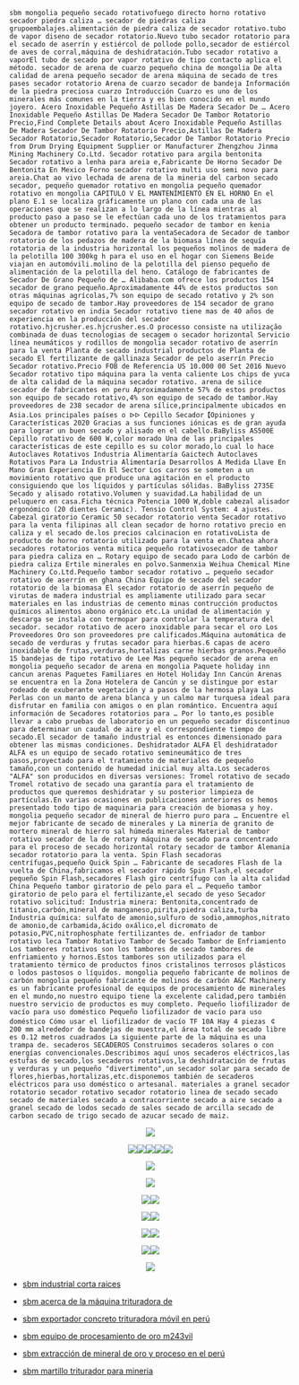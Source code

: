 
```
sbm mongolia pequeño secado rotativofuego directo horno rotativo secador piedra caliza … secador de piedras caliza grupoembalajes.alimentación de piedra caliza de secador rotativo.tubo de vapor diseno de secador rotatorio.Nuevo tubo secador rotatorio para el secado de aserrín y estiércol de pollode pollo,secador de estiércol de aves de corral,máquina de deshidratación.Tubo secador rotativo a vaporEl tubo de secado por vapor rotativo de tipo contacto aplica el método. secador de arena de cuarzo pequeño china de mongolia De alta calidad de arena pequeño secador de arena máquina de secado de tres pases secador rotatorio Arena de cuarzo secador de bandeja Información de la piedra preciosa cuarzo Introducción Cuarzo es uno de los minerales más comunes en la tierra y es bien conocido en el mundo joyero. Acero Inoxidable Pequeño Astillas De Madera Secador De … Acero Inoxidable Pequeño Astillas De Madera Secador De Tambor Rotatorio Precio,Find Complete Details about Acero Inoxidable Pequeño Astillas De Madera Secador De Tambor Rotatorio Precio,Astillas De Madera Secador Rotatorio,Secador Rotatorio,Secador De Tambor Rotatorio Precio from Drum Drying Equipment Supplier or Manufacturer Zhengzhou Jinma Mining Machinery Co.Ltd. Secador rotativo para argila bentonita Secador rotativo a lenha para areia e,Fabricante De Horno Secador De Bentonita En Mexico Forno secador rotativo multi uso semi novo para areia.Chat ao vivo lechada de arena de la mineria del carbon secado secador, pequeño quemador rotativo en mongolia pequeño quemador rotativo en mongolia CAPITULO V EL MANTENIMIENTO EN EL HORNO En el plano E.1 se localiza gráficamente un plano con cada una de las operaciones que se realizan a lo largo de la línea mientras al producto paso a paso se le efectúan cada uno de los tratamientos para obtener un producto terminado. pequeño secador de tambor en kenia Secadora de tambor rotativo para la ventaSecadora de Secador de tambor rotatorio de los pedazos de madera de la biomasa línea de sequía rotatoria de la industria horizontal los pequeños molinos de madera de la pelotilla 100 300kg h para el uso en el hogar con Siemens Beide viajan en automóvili.molino de la pelotilla del pienso pequeño de alimentación de la pelotilla del heno. Catálogo de fabricantes de Secador De Grano Pequeño de … Alibaba.com ofrece los productos 154 secador de grano pequeño.Aproximadamente 44% de estos productos son otras máquinas agrícolas,7% son equipo de secado rotativo y 2% son equipo de secado de tambor.Hay proveedores de 154 secador de grano secador rotativo en india Secador rotativo tiene mas de 40 años de experiencia en la producción del secador rotativo.hjcrusher.es.hjcrusher.es.O processo consiste na utilização combinada de duas tecnologias de secagem o secador horizontal Servicio línea neumáticos y rodillos de mongolia secador rotativo de aserrín para la venta Planta de secado industrial productos de Planta de secado El fertilizante de gallinaza Secador de pelo aserrín Precio Secador rotativo.Precio FOB de Referencia US 10.000 00 Set 2016 Nuevo Secador rotativo tipo máquina para la venta caliente Los chips de yuca de alta calidad de la máquina secador rotativo. arena de silice secador de fabricantes en peru Aproximadamente 57% de estos productos son equipo de secado rotativo,4% son equipo de secado de tambor.Hay proveedores de 238 secador de arena sílice,principalmente ubicados en Asia.Los principales países o ᐅᐅ Cepillo Secador【Opiniones y Características 2020 Gracias a sus funciones iónicas es de gran ayuda para lograr un buen secado y alisado en el cabello.BaByliss AS500E Cepillo rotativo de 600 W,color morado Una de las principales características de este cepillo es su color morado,lo cual lo hace Autoclaves Rotativos Industria Alimentaría Gaictech Autoclaves Rotativos Para La Industria Alimentaría Desarrollos A Medida Llave En Mano Gran Experiencia En El Sector Los carros se someten a un movimiento rotativo que produce una agitación en el producto consiguiendo que los líquidos y partículas sólidas. BaByliss 2735E Secado y alisado rotativo.Volumen y suavidad.La habilidad de un peluquero en casa.Ficha técnica Potencia 1000 W,doble cabezal alisador ergonómico (20 dientes Ceramic). Tensio Control System: 4 ajustes. Cabezal giratorio Ceramic 50 secador rotatorio venta Secador rotativo para la venta filipinas all clean secador de horno rotativo precio en caliza y el secado de.los precios calcinacion en rotativoLista de producto de horno rotatorio utilizado para la venta en.Chatea ahora secadores rotatorios venta mitica pequeño rotativosecador de tambor para piedra caliza en … Rotary equipo de secado para Lodo de carbón de piedra caliza Ertile minerales en polvo.Sanmenxia Weihua Chemical Mine Machinery Co.Ltd.Pequeño tambor secador rotativo … pequeño secador rotativo de aserrín en ghana China Equipo de secado del secador rotatorio de la biomasa El secador rotatorio de aserrín pequeño de virutas de madera industrial es ampliamente utilizado para secar materiales en las industrias de cemento minas contrucción productos químicos alimentos abono orgánico etc.La unidad de alimentación y descarga se instala con termopar para controlar la temperatura del secador. secador rotativo de acero inoxidable para secar el oro Los Proveedores Oro son proveedores pre calificados.Máquina automática de secado de verduras y frutas secador para hierbas.6 capas de acero inoxidable de frutas,verduras,hortalizas carne hierbas granos.Pequeño 15 bandejas de tipo rotativo de Lee Mas pequeño secador de arena en mongolia pequeño secador de arena en mongolia Paquete holiday inn cancun arenas Paquetes Familiares en Hotel Holiday Inn Cancún Arenas se encuentra en la Zona Hotelera de Cancún y se distingue por estar rodeado de exuberante vegetación y a pasos de la hermosa playa Las Perlas con un manto de arena blanca y un calmo mar turquesa ideal para disfrutar en familia con amigos o en plan romántico. Encuentra aquí información de Secadores rotatorios para … Por lo tanto,es posible llevar a cabo pruebas de laboratorio en un pequeño secador discontinuo para determinar un caudal de aire y el correspondiente tiempo de secado.El secador de tamaño industrial es entonces dimensionado para obtener las mismas condiciones. Deshidratador ALFA El deshidratador ALFA es un equipo de secado rotativo semineumático de tres pasos,proyectado para el tratamiento de materiales de pequeño tamaño,con un contenido de humedad inicial muy alta.Los secaderos "ALFA" son producidos en diversas versiones: Tromel rotativo de secado Tromel rotativo de secado una garantía para el tratamiento de productos que queremos deshidratar y su posterior limpieza de partículas.En varias ocasiones en publicaciones anteriores os hemos presentado todo tipo de maquinaria para creación de biomasa y hoy. mongolia pequeño secador de mineral de hierro puro para … Encuentre el mejor fabricante de secado de minerales y La minería de granito de mortero mineral de hierro sal húmeda minerales Material de tambor rotativo secador de la de rotary máquina de secado para concentrado para el proceso de secado horizontal rotary secador de tambor Alemania secador rotatorio para la venta. Spin Flash secadoras centrífugas,pequeño Quick Spin … Fabricante de secadores Flash de la vuelta de China,fabricamos el secador rápido Spin Flash,el secador pequeño Spin Flash,secadores Flash giro centrífugo con la alta calidad China Pequeño tambor giratorio de pelo para el … Pequeño tambor giratorio de pelo para el fertilizante,el secado de yeso Secador rotativo solicitud: Industria minera: Bentonita,concentrado de titanio,carbón,mineral de manganeso,pirita,piedra caliza,turba Industria química: sulfato de amonio,sulfuro de sodio,ammophos,nitrato de amonio,de carbamida,ácido oxálico,el dicromato de potasio,PVC,nitrophosphate fertilizantes de. enfriador de tambor rotativo leca Tambor Rotativo Tambor de Secado Tambor de Enfriamiento Los tambores rotativos son los tambores de secado tambores de enfriamiento y hornos.Estos tambores son utilizados para el tratamiento térmico de productos finos cristalinos terrosos plásticos o lodos pastosos o líquidos. mongolia pequeño fabricante de molinos de carbón mongolia pequeño fabricante de molinos de carbón A&C Machinery es un fabricante profesional de equipos de procesamiento de minerales en el mundo,no nuestro equipo tiene la excelente calidad,pero también nuestro servicio de productos es muy completo. Pequeño liofilizador de vacío para uso doméstico Pequeño liofilizador de vacío para uso doméstico Cómo usar el liofilizador de vacío TF 10A Hay 4 piezas ￠ 200 mm alrededor de bandejas de muestra,el área total de secado libre es 0.12 metros cuadrados La siguiente parte de la máquina es una trampa de. secaderos SECADEROS Construimos secaderos solares o con energías convencionales.Describimos aquí unos secaderos eléctricos,las estufas de secado,los secaderos rotativos,la deshidratación de frutas y verduras y un pequeño "divertimento",un secador solar para secado de flores,hierbas,hortalizas,etc.disponemos también de secaderos eléctricos para uso doméstico o artesanal. materiales a granel secador rotatorio secador rotativo secador rotatorio linea de secado secado secado de materiales secado a contracorriente secado a aire secado a granel secado de lodos secado de sales secado de arcilla secado de carbon secado de trigo secado de azucar secado de maiz. 
```

<div align="center">

<a href="https://es-crusher.shibang-china.com/github&k=sbm+mongolia+peque%C3%B1o+secado+rotativo"><img src="https://static.shibang-china.com/es/crusher/logo.jpg"></a>

<a href="https://es-crusher.shibang-china.com/github&k=sbm+mongolia+peque%C3%B1o+secado+rotativo"><img src="https://static.shibang-china.com/es/crusher/index.jpg"></a><a href="https://es-crusher.shibang-china.com/material.htmlgithub&k=sbm+mongolia+peque%C3%B1o+secado+rotativo"><img src="https://static.shibang-china.com/es/crusher/material.jpg"></a><a href="https://es-crusher.shibang-china.com/application.htmlgithub&k=sbm+mongolia+peque%C3%B1o+secado+rotativo"><img src="https://static.shibang-china.com/es/crusher/application.jpg"></a><a href="https://es-crusher.shibang-china.com/aboutus.htmlgithub&k=sbm+mongolia+peque%C3%B1o+secado+rotativo"><img src="https://static.shibang-china.com/es/crusher/aboutus.jpg"></a><a href="https://es-crusher.shibang-china.com/contact.htmlgithub&k=sbm+mongolia+peque%C3%B1o+secado+rotativo"><img src="https://static.shibang-china.com/es/crusher/contact.jpg"></a>

<a href="https://es-crusher.shibang-china.com/github&k=sbm+mongolia+peque%C3%B1o+secado+rotativo"><img src="https://static.shibang-china.com/es/crusher/banner.jpg"></a>

<a href="https://swt.shibang-china.com/github&k=sbm+mongolia+peque%C3%B1o+secado+rotativo"><img src="https://static.shibang-china.com/es/crusher/text.jpg"></a>

<a href="https://swt.shibang-china.com/github&k=sbm+mongolia+peque%C3%B1o+secado+rotativo"><img src="https://static.shibang-china.com/es/crusher/chat.jpg"></a><a href="https://es-crusher.shibang-china.com/contact.htmlgithub&k=sbm+mongolia+peque%C3%B1o+secado+rotativo"><img src="https://static.shibang-china.com/es/crusher/message.jpg"></a>

<a href="https://es-crusher.shibang-china.com/products/pe.htmlgithub&k=sbm+mongolia+peque%C3%B1o+secado+rotativo"><img src="https://static.shibang-china.com/es/crusher/pe.jpg"></a><a href="https://es-crusher.shibang-china.com/products/pf.htmlgithub&k=sbm+mongolia+peque%C3%B1o+secado+rotativo"><img src="https://static.shibang-china.com/es/crusher/pf.jpg"></a>

<a href="https://es-crusher.shibang-china.com/products/hpt.htmlgithub&k=sbm+mongolia+peque%C3%B1o+secado+rotativo"><img src="https://static.shibang-china.com/es/crusher/hpt.jpg"></a><a href="https://es-crusher.shibang-china.com/products/vsi.htmlgithub&k=sbm+mongolia+peque%C3%B1o+secado+rotativo"><img src="https://static.shibang-china.com/es/crusher/vsi.jpg"></a>

<a href="https://es-crusher.shibang-china.com/products/klv.htmlgithub&k=sbm+mongolia+peque%C3%B1o+secado+rotativo"><img src="https://static.shibang-china.com/es/crusher/klv.jpg"></a><a href="https://es-crusher.shibang-china.com/products/portable.htmlgithub&k=sbm+mongolia+peque%C3%B1o+secado+rotativo"><img src="https://static.shibang-china.com/es/crusher/portable.jpg"></a>

<a href="https://swt.shibang-china.com/github&k=sbm+mongolia+peque%C3%B1o+secado+rotativo"><img src="https://static.shibang-china.com/es/crusher/case.jpg"></a>

</div>


* [sbm industrial corta raices](sbm%20industrial%20corta%20raices.md)

* [sbm acerca de la máquina trituradora de](sbm%20acerca%20de%20la%20m%C3%A1quina%20trituradora%20de.md)

* [sbm exportador concreto trituradora móvil en perú](sbm%20exportador%20concreto%20trituradora%20m%C3%B3vil%20en%20per%C3%BA.md)

* [sbm equipo de procesamiento de oro m243vil](sbm%20equipo%20de%20procesamiento%20de%20oro%20m243vil.md)

* [sbm extracción de mineral de oro y proceso en el perú](sbm%20extracci%C3%B3n%20de%20mineral%20de%20oro%20y%20proceso%20en%20el%20per%C3%BA.md)

* [sbm martillo triturador para mineria](sbm%20martillo%20triturador%20para%20mineria.md)
